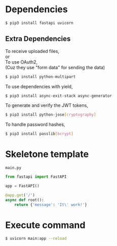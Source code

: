 Dependencies
===

```bash
$ pip3 install fastapi uvicorn
```

Extra Dependencies
---

To receive uploaded files,    
or    
To use OAuth2,    
(Cuz they use "form data" for sending the data)

```bash
$ pip3 install python-multipart
```

To use dependencies with yield,

```bash
$ pip3 install async-exit-stack async-generator
```

To generate and verify the JWT tokens,

```bash
$ pip3 install python-jose[cryptography]
```

To handle password hashes,

```bash
$ pip3 install passlib[bcrypt]
```

Skeletone template
===

`main.py`

```python
from fastapi import FastAPI

app = FastAPI()

@app.get('/')
async def root():
    return {'message': 'It\' work!'}
```

Execute command
===

```bash
$ uvicorn main:app --reload
```
